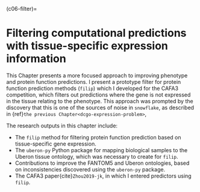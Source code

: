 (c06-filter)=
# Filtering computational predictions with tissue-specific expression information

This Chapter presents a more focused approach to improving phenotype and protein function predictions.
I present a prototype filter for protein function prediction methods (`filip`) which I developed for the CAFA3 competition, which filters out predictions where the gene is not expressed in the tissue relating to the phenotype.
This approach was prompted by the discovery that this is one of the sources of noise in `snowflake`, as described in {ref}`the previous Chapter<dcgo-expression-problem>`, 

[//]: # (TODO: Cross-reference and cite zenodo for uberon-by and filip)

The research outputs in this chapter include:
- The `filip` method for filtering protein function prediction based on tissue-specific gene expression.
- The `uberon-py` Python package for mapping biological samples to the Uberon tissue ontology, which was necessary to create for `filip`.
- Contributions to improve the FANTOM5 and Uberon ontologies, based on inconsistencies discovered using the `uberon-py` package.
- The CAFA3 paper{cite}`Zhou2019-jk`, in which I entered predictors using `filip`.